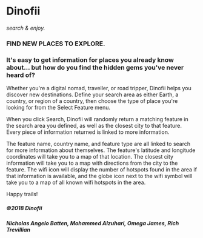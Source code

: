 # Dinofii
*search & enjoy.*

### FIND NEW PLACES TO EXPLORE. 

### It's easy to get information for places you already know about... but how do you find the hidden gems you've never heard of? 

Whether you're a digital nomad, traveller, or road tripper, Dinofii helps you discover new destinations. Define your search area as either Earth, a country, or region of a country, then choose the type of place you're looking for from the Select Feature menu.

When you click Search, Dinofii will randomly return a matching feature in the search area you defined, as well as the closest city to that feature. Every piece of information returned is linked to more information.

The feature name, country name, and feature type are all linked to search for more information about themselves. The feature's latitude and longitude coordinates will take you to a map of that location. The closest city information will take you to a map with directions from the city to the feature. The wifi icon will display the number of hotspots found in the area if that information is available, and the globe icon next to the wifi symbol will take you to a map of all known wifi hotspots in the area.

Happy trails!

##### ©2018 Dinofii
##### Nicholas Angelo Batten, Mohammed Alzuhari, Omega James, Rich Trevillian